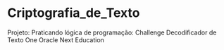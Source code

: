 # Criptografia_de_Texto
Projeto: Praticando lógica de programação: Challenge Decodificador de Texto One Oracle Next Education
